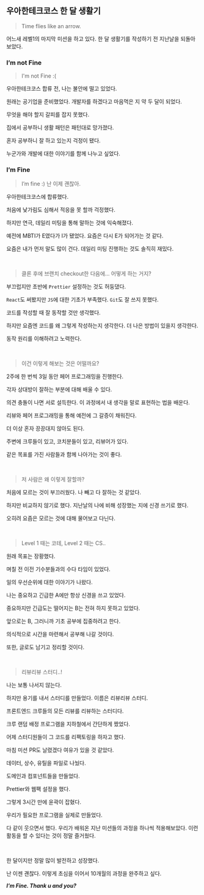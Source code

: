 ## 우아한테크코스 한 달 생활기

>	Time flies like an arrow.
	
어느새 레벨1의 마지막 미션을 하고 있다. 한 달 생활기를 작성하기 전 지난날을 되돌아보았다.

### I’m not Fine

> I'm not Fine :(

우아한테크코스 합류 전, 나는 불안에 떨고 있었다. 

원래는 공기업을 준비했었다. 개발자를 하겠다고 마음먹은 지 약 두 달이 되었다. 

무엇을 해야 할지 갈피를 잡지 못했다. 

집에서 공부하니 생활 패턴은 패턴대로 망가졌다. 

혼자 공부하니 잘 하고 있는지 걱정이 됐다. 

누군가와 개발에 대한 이야기를 함께 나누고 싶었다.

### I’m Fine

> I’m fine :) 난 이제 괜찮아.

우아한테크코스에 합류했다.

처음에 낯가림도 심해서 적응을 못 할까 걱정했다. 

하지만 연극, 데일리 미팅을 통해 말하는 것에 익숙해졌다. 

예전에 MBTI가 E였다가 I가 됐었다. 요즘은 다시 E가 되어가는 것 같다.

요즘은 내가 먼저 말도 많이 건다. 데일리 미팅 진행하는 것도 솔직히 재밌다. 

<br/>

> 클론 후에 브랜치 checkout한 다음에... 어떻게 하는 거지?

부끄럽지만 초반에 `Prettier` 설정하는 것도 허둥댔다.

`React`도 써봤지만 `JS`에 대한 기초가 부족했다. `Git`도 잘 쓰지 못했다. 

코드를 작성할 때 잘 동작할 것만 생각했다. 

하지만 요즘엔 코드를 왜 그렇게 작성하는지 생각한다. 더 나은 방법이 있을지 생각한다. 

동작 원리를 이해하려고 노력한다.

<br/>

> 이건 이렇게 해보는 것은 어떨까요?

2주에 한 번씩 3일 동안 페어 프로그래밍을 진행한다.

각자 상대방이 잘하는 부분에 대해 배울 수 있다. 

의견 충돌이 나면 서로 설득한다. 이 과정에서 내 생각을 말로 표현하는 법을 배운다. 

리뷰와 페어 프로그래밍을 통해 예전에 그 갈증이 채워진다. 

더 이상 혼자 끙끙대지 않아도 된다. 

주변에 크루들이 있고, 코치분들이 있고, 리뷰어가 있다. 

같은 목표를 가진 사람들과 함께 나아가는 것이 좋다.

<br/>

> 저 사람은 왜 이렇게 잘할까?

처음에 모르는 것이 부끄러웠다. 나 빼고 다 잘하는 것 같았다.

하지만 비교하지 않기로 했다. 
지난날의 나에 비해 성장했는 지에 신경 쓰기로 했다. 

오히려 요즘은 모르는 것에 대해 물어보고 다닌다. 

<br/>

> Level 1 때는 코테, Level 2 때는 CS..

원래 목표는 장황했다. 

며칠 전 이전 기수분들과의 수다 타임이 있었다. 

일의 우선순위에 대한 이야기가 나왔다. 

나는 중요하고 긴급한 A에만 항상 신경을 쓰고 있었다. 

중요하지만 긴급도는 떨어지는 B는 전혀 하지 못하고 있었다. 

앞으로는 B, 그러니까 기초 공부에 집중하려고 한다. 

의식적으로 시간을 마련해서 공부해 나갈 것이다.

또한, 글로도 남기고 정리할 것이다.

<br />

> 리뷰리뷰 스터디..!

나는 보통 나서지 않는다. 

하지만 용기를 내서 스터디를 만들었다. 이름은 리뷰리뷰 스터디. 

프론트엔드 크루들의 모든 리뷰를 리뷰하는 스터디다.

크루 랜덤 배정 프로그램을 지하철에서 간단하게 짰었다. 

어제 스터디원들이 그 코드를 리팩토링을 하자고 했다.

마침 미션 PR도 날렸겠다 여유가 있을 것 같았다.

데이터, 상수, 유틸을 파일로 나눴다. 

도메인과 컴포넌트들을 만들었다. 

Prettier와 웹팩 설정을 했다. 

그렇게 3시간 만에 윤곽이 잡혔다.

우리가 필요한 프로그램을 실제로 만들었다. 

다 같이 웃으면서 했다. 우리가 배워온 지난 미션들의 과정을 하나씩 적용해보았다. 이런 활동을 할 수 있다는 것이 정말 즐거웠다.

<br/>

한 달이지만 정말 많이 발전하고 성장했다.

난 이젠 괜찮다. 이렇게 초심을 이어서 10개월의 과정을 완주하고 싶다.

_**I’m Fine. Thank u and you?**_
